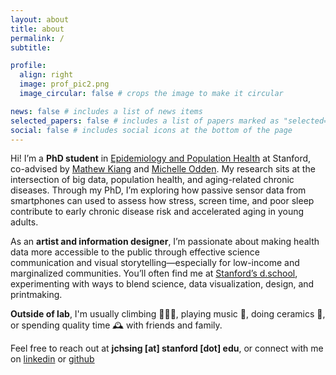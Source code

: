 ```yaml
---
layout: about
title: about
permalink: /
subtitle:

profile:
  align: right
  image: prof_pic2.png
  image_circular: false # crops the image to make it circular

news: false # includes a list of news items
selected_papers: false # includes a list of papers marked as "selected={true}"
social: false # includes social icons at the bottom of the page
---
```


Hi! I’m a **PhD student** in [Epidemiology and Population Health](https://med.stanford.edu/epidemiology-dept.html) at Stanford, co-advised by [Mathew Kiang](https://mathewkiang.com/aboutme/) and [Michelle Odden](https://profiles.stanford.edu/michelle-odden). My research sits at the intersection of big data, population health, and aging-related chronic diseases. Through my PhD, I’m exploring how passive sensor data from smartphones can used to assess how stress, screen time, and poor sleep contribute to early chronic disease risk and accelerated aging in young adults.

As an **artist and information designer**, I’m passionate about making health data more accessible to the public through effective science communication and visual storytelling—especially for low-income and marginalized communities. You’ll often find me at [Stanford’s d.school](https://dschool.stanford.edu/), experimenting with ways to blend science, data visualization, design, and printmaking.

**Outside of lab**, I'm usually climbing 🧗🏻‍♀️, playing music 🎻, doing ceramics 🍯, or spending quality time 🕰️ with friends and family.

Feel free to reach out at **jchsing [at] stanford [dot] edu**, or connect with me on [linkedin](https://www.linkedin.com/in/julianna-hsing/) or [github](https://github.com/jchsing)